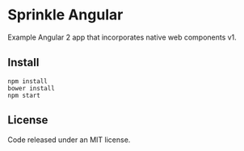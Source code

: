 # Sprinkle Angular

Example Angular 2 app that incorporates native web components v1.

## Install

```
npm install
bower install
npm start
```

## License

Code released under an MIT license.
